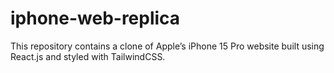 # iphone-web-replica
This repository contains a clone of Apple’s iPhone 15 Pro website built using React.js and styled with TailwindCSS.
